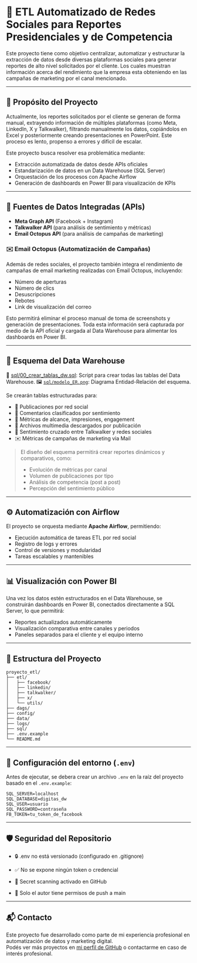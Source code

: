 # 🚀 ETL Automatizado de Redes Sociales para Reportes Presidenciales y de Competencia

Este proyecto tiene como objetivo centralizar, automatizar y estructurar la extracción de datos desde diversas plataformas sociales para generar reportes de alto nivel solicitados por el cliente. Los cuales muestran información acerca del rendimiento que la empresa esta obteniendo en las campañas de marketing por el canal mencionado.

---

## 🎯 Propósito del Proyecto

Actualmente, los reportes solicitados por el cliente se generan de forma manual, extrayendo información de múltiples plataformas (como Meta, LinkedIn, X y Talkwalker), filtrando manualmente los datos, copiándolos en Excel y posteriormente creando presentaciones en PowerPoint. Este proceso es lento, propenso a errores y difícil de escalar.

Este proyecto busca resolver esa problemática mediante:

- Extracción automatizada de datos desde APIs oficiales
- Estandarización de datos en un Data Warehouse (SQL Server)
- Orquestación de los procesos con Apache Airflow
- Generación de dashboards en Power BI para visualización de KPIs

---

## 🧩 Fuentes de Datos Integradas (APIs)

- **Meta Graph API** (Facebook + Instagram)
- **Talkwalker API** (para análisis de sentimiento y métricas)
- **Email Octopus API** (para análisis de campañas de marketing)

### ✉️ Email Octopus (Automatización de Campañas)

Además de redes sociales, el proyecto también integra el rendimiento de campañas de email marketing realizadas con Email Octopus, incluyendo:

- Número de aperturas
- Número de clics
- Desuscripciones
- Rebotes
- Link de visualización del correo

Esto permitirá eliminar el proceso manual de toma de screenshots y generación de presentaciones. Toda esta información será capturada por medio de la API oficial y cargada al Data Warehouse para alimentar los dashboards en Power BI.

---

## 🧱 Esquema del Data Warehouse

📂 [sql/00_crear_tablas_dw.sql](sql/00_crear_tablas_dw.sql): Script para crear todas las tablas del Data Warehouse.
🖼️ [`sql/modelo_ER.png`](sql/modelo_ER.png): Diagrama Entidad-Relación del esquema.


Se crearán tablas estructuradas para:

- 📄 Publicaciones por red social
- 💬 Comentarios clasificados por sentimiento
- 🎯 Métricas de alcance, impresiones, engagement
- 📸 Archivos multimedia descargados por publicación
- 🧠 Sentimiento cruzado entre Talkwalker y redes sociales
- ✉️ Métricas de campañas de marketing via Mail

> El diseño del esquema permitirá crear reportes dinámicos y comparativos, como:
> - Evolución de métricas por canal
> - Volumen de publicaciones por tipo
> - Análisis de competencia (post a post)
> - Percepción del sentimiento público

---

## ⚙️ Automatización con Airflow

El proyecto se orquesta mediante **Apache Airflow**, permitiendo:

- Ejecución automática de tareas ETL por red social
- Registro de logs y errores
- Control de versiones y modularidad
- Tareas escalables y mantenibles

---

## 📊 Visualización con Power BI

Una vez los datos estén estructurados en el Data Warehouse, se construirán dashboards en Power BI, conectados directamente a SQL Server, lo que permitirá:

- Reportes actualizados automáticamente
- Visualización comparativa entre canales y periodos
- Paneles separados para el cliente y el equipo interno

---

## 📂 Estructura del Proyecto

```plaintext
proyecto_etl/
├── etl/
│   ├── facebook/
│   ├── linkedin/
│   ├── talkwalker/
│   ├── x/
│   └── utils/
├── dags/
├── config/
├── data/
├── logs/
├── sql/
├── .env.example
└── README.md
```
---

## 🔧 Configuración del entorno (`.env`)

Antes de ejecutar, se debera crear un archivo  `.env` en la raíz del proyecto basado en el `.env.example`:

```env
SQL_SERVER=localhost
SQL_DATABASE=digitas_dw
SQL_USER=usuario
SQL_PASSWORD=contraseña
FB_TOKEN=tu_token_de_facebook
```

---

## 🛡️ Seguridad del Repositorio

- 🔒 .env no está versionado (configurado en .gitignore)

- ✅ No se expone ningún token o credencial

- 🧪 Secret scanning activado en GitHub

- 👤 Solo el autor tiene permisos de push a main

---

## 📬 Contacto

Este proyecto fue desarrollado como parte de mi experiencia profesional en automatización de datos y marketing digital.  
Podés ver más proyectos en [mi perfil de GitHub](https://github.com/andres-c0) o contactarme en caso de interés profesional.



